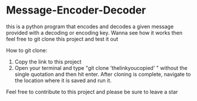 # Message-Encoder-Decoder
this is a python program that encodes and decodes a given message provided with a decoding or encoding key.
Wanna see how it works then feel free to git clone this project and test it out

How to git clone:
1. Copy the link to this project
2. Open your terminal and type "git clone 'thelinkyoucopied' " without the single quotation and then hit enter.
After cloning is complete, navigate to the location where it is saved and run it.

Feel free to contribute to this project and please be sure to leave a star
